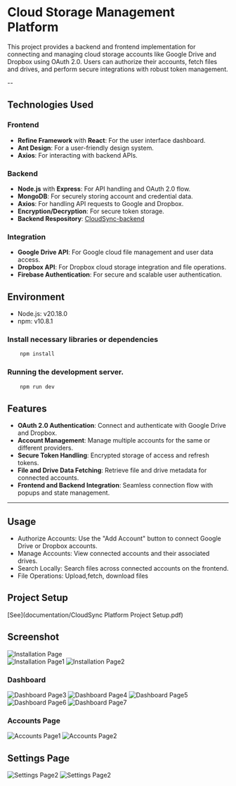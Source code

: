 # Cloud Storage Management Platform

This project provides a backend and frontend implementation for connecting and managing cloud storage accounts like Google Drive and Dropbox using OAuth 2.0. Users can authorize their accounts, fetch files and drives, and perform secure integrations with robust token management.

--

## **Technologies Used**

### **Frontend**
- **Refine Framework** with **React**: For the user interface dashboard.
- **Ant Design**: For a user-friendly design system.
- **Axios**: For interacting with backend APIs.


### **Backend**
- **Node.js** with **Express**: For API handling and OAuth 2.0 flow.
- **MongoDB**: For securely storing account and credential data.
- **Axios**: For handling API requests to Google and Dropbox.
- **Encryption/Decryption**: For secure token storage.
- **Backend Respository**: [CloudSync-backend](https://github.com/SwS651/CloudSync-backend)

### **Integration**
- **Google Drive API**: For Google cloud file management and user data access.
- **Dropbox API**: For Dropbox cloud storage integration and file operations.
- **Firebase Authentication**: For secure and scalable user authentication.

## Environment
- Node.js: v20.18.0
- npm: v10.8.1

### Install necessary libraries or dependencies
```bash
    npm install
```

### Running the development server.

```bash
    npm run dev
```

## **Features**

- **OAuth 2.0 Authentication**: Connect and authenticate with Google Drive and Dropbox.
- **Account Management**: Manage multiple accounts for the same or different providers.
- **Secure Token Handling**: Encrypted storage of access and refresh tokens.
- **File and Drive Data Fetching**: Retrieve file and drive metadata for connected accounts.
- **Frontend and Backend Integration**: Seamless connection flow with popups and state management.

---

## Usage
- Authorize Accounts: Use the "Add Account" button to connect Google Drive or Dropbox accounts.
- Manage Accounts: View connected accounts and their associated drives.
- Search Locally: Search files across connected accounts on the frontend.
- File Operations: Upload,fetch, download files

## Project Setup

[See](documentation/CloudSync Platform Project Setup.pdf)

## Screenshot
![Installation Page](documentation/images/Picture1.png) <br/>
![Installation Page1](documentation/images/Picture2.png)
![Installation Page2](documentation/images/Picture3.png)

### Dashboard
![Dashboard Page3](documentation/images/Picture4.png)
![Dashboard Page4](documentation/images/Picture5.png)
![Dashboard Page5](documentation/images/Picture6.png)
![Dashboard Page6](documentation/images/Picture7.png)
![Dashboard Page7](documentation/images/Picture8.png)

### Accounts Page
![Accounts Page1](documentation/images/Picture10.png)
![Accounts Page2](documentation/images/Picture11.png)

## Settings Page
![Settings Page2](documentation/images/Picture12.png)
![Settings Page2](documentation/images/Picture13.png)